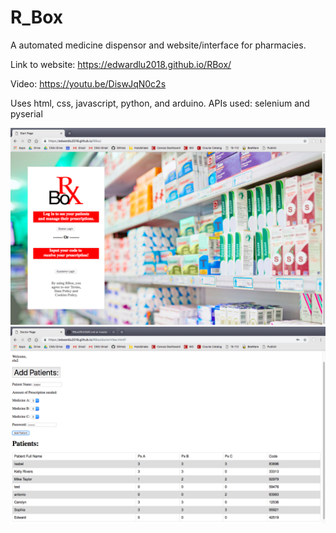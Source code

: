 # R_Box
A automated medicine dispensor and website/interface for pharmacies.

Link to website:
https://edwardlu2018.github.io/RBox/

Video:
https://youtu.be/DiswJqN0c2s 

Uses html, css, javascript, python, and arduino.
APIs used: selenium and pyserial

![alt text](https://github.com/EdwardLu2018/RBox/blob/master/frontPage.png)
![alt text](https://github.com/EdwardLu2018/RBox/blob/master/tablePage.png)
